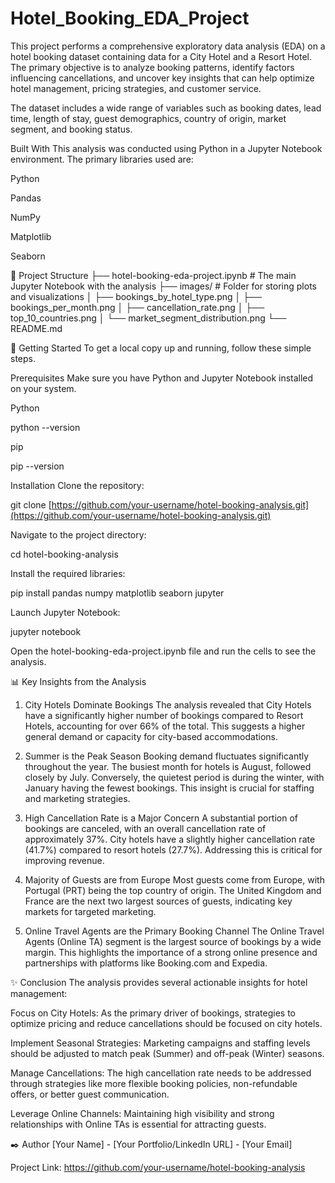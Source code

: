 # Hotel_Booking_EDA_Project
 This project performs a comprehensive exploratory data analysis (EDA) on a hotel booking dataset containing data for a City Hotel and a Resort Hotel. The primary objective is to analyze booking patterns, identify factors influencing cancellations, and uncover key insights that can help optimize hotel management, pricing strategies, and customer service.

The dataset includes a wide range of variables such as booking dates, lead time, length of stay, guest demographics, country of origin, market segment, and booking status.

Built With
This analysis was conducted using Python in a Jupyter Notebook environment. The primary libraries used are:

Python

Pandas

NumPy

Matplotlib

Seaborn

📂 Project Structure
├── hotel-booking-eda-project.ipynb   # The main Jupyter Notebook with the analysis
├── images/                             # Folder for storing plots and visualizations
│   ├── bookings_by_hotel_type.png
│   ├── bookings_per_month.png
│   ├── cancellation_rate.png
│   ├── top_10_countries.png
│   └── market_segment_distribution.png
└── README.md

🚀 Getting Started
To get a local copy up and running, follow these simple steps.

Prerequisites
Make sure you have Python and Jupyter Notebook installed on your system.

Python

python --version

pip

pip --version

Installation
Clone the repository:

git clone [https://github.com/your-username/hotel-booking-analysis.git](https://github.com/your-username/hotel-booking-analysis.git)

Navigate to the project directory:

cd hotel-booking-analysis

Install the required libraries:

pip install pandas numpy matplotlib seaborn jupyter

Launch Jupyter Notebook:

jupyter notebook

Open the hotel-booking-eda-project.ipynb file and run the cells to see the analysis.

📊 Key Insights from the Analysis
1. City Hotels Dominate Bookings
The analysis revealed that City Hotels have a significantly higher number of bookings compared to Resort Hotels, accounting for over 66% of the total. This suggests a higher general demand or capacity for city-based accommodations.

2. Summer is the Peak Season
Booking demand fluctuates significantly throughout the year. The busiest month for hotels is August, followed closely by July. Conversely, the quietest period is during the winter, with January having the fewest bookings. This insight is crucial for staffing and marketing strategies.

3. High Cancellation Rate is a Major Concern
A substantial portion of bookings are canceled, with an overall cancellation rate of approximately 37%. City hotels have a slightly higher cancellation rate (41.7%) compared to resort hotels (27.7%). Addressing this is critical for improving revenue.

4. Majority of Guests are from Europe
Most guests come from Europe, with Portugal (PRT) being the top country of origin. The United Kingdom and France are the next two largest sources of guests, indicating key markets for targeted marketing.

5. Online Travel Agents are the Primary Booking Channel
The Online Travel Agents (Online TA) segment is the largest source of bookings by a wide margin. This highlights the importance of a strong online presence and partnerships with platforms like Booking.com and Expedia.

✨ Conclusion
The analysis provides several actionable insights for hotel management:

Focus on City Hotels: As the primary driver of bookings, strategies to optimize pricing and reduce cancellations should be focused on city hotels.

Implement Seasonal Strategies: Marketing campaigns and staffing levels should be adjusted to match peak (Summer) and off-peak (Winter) seasons.

Manage Cancellations: The high cancellation rate needs to be addressed through strategies like more flexible booking policies, non-refundable offers, or better guest communication.

Leverage Online Channels: Maintaining high visibility and strong relationships with Online TAs is essential for attracting guests.

✒️ Author
[Your Name] - [Your Portfolio/LinkedIn URL] - [Your Email]

Project Link: https://github.com/your-username/hotel-booking-analysis
